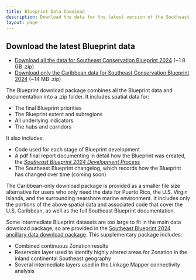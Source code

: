 ```yaml
---
title: Blueprint Data Download
description: Download the data for the latest version of the Southeast Conservation Blueprint
layout: page
---
```


## Download the latest Blueprint data

- [Download all the data for Southeast Conservation Blueprint 2024](https://www.sciencebase.gov/catalog/file/get/66c8c319d34e0338828bab54?name=Southeast_Blueprint_2024_Data_Download.zip) (~1.8 GB .zip)
- [Download only the Caribbean data for Southeast Conservation Blueprint 2024](https://www.sciencebase.gov/catalog/file/get/66c8c319d34e0338828bab54?name=Southeast_Blueprint_2024_Data_Download_Caribbean.zip) (~14 MB .zip)

The Blueprint download package combines all the Blueprint data and documentation into a .zip folder. It includes spatial data for:

- The final Blueprint priorities
- The Blueprint extent and subregions
- All underlying indicators
- The hubs and corridors

It also includes:
- Code used for each stage of Blueprint development
- A pdf final report documenting in detail how the Blueprint was created, the [_Southeast Blueprint 2024 Development Process_](https://www.sciencebase.gov/catalog/file/get/66c8c319d34e0338828bab54?name=%20Southeast_Blueprint_2024_Development_Process.pdf)
- The Southeast Blueprint changelog, which records how the Blueprint has changed over time (coming soon)

The Caribbean-only download package is provided as a smaller file size alternative for users who only need the data for Puerto Rico, the U.S. Virgin Islands, and the surrounding nearshore marine environment. It includes only the portions of the above spatial data and associated code that cover the U.S. Caribbean, as well as the full Southeast Blueprint documentation.

Some intermediate Blueprint datasets are too large to fit in the main data download package, so are provided in the [Southeast Blueprint 2024 ancillary data download package](https://www.sciencebase.gov/catalog/file/get/66c8c319d34e0338828bab54?name=Southeast_Blueprint_2024_Ancillary_Data_Download.zip). This supplementary package includes:

- Combined continuous Zonation results
- Reservoirs layer used to identify highly altered areas for Zonation in the inland continental Southeast geography
- Several intermediate layers used in the Linkage Mapper connectivity analysis
